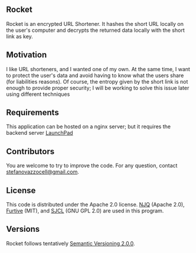 ## Rocket

Rocket is an encrypted URL Shortener. It hashes the short URL locally on the user's computer and decrypts the returned data locally with the short link as key.

## Motivation

I like URL shorteners, and I wanted one of my own. At the same time, I want to protect the user's data and avoid having to know what the users share (for liabilities reasons).
Of course, the entropy given by the short link is not enough to provide proper security; I will be working to solve this issue later using different techniques

## Requirements

This application can be hosted on a nginx server; but it requires the backend server [LaunchPad](https://github.com/stefanovazzocell/LaunchPad/)

## Contributors

You are welcome to try to improve the code. For any question, contact stefanovazzocell@gmail.com.

## License

This code is distributed under the Apache 2.0 license.
[NJQ](https://github.com/stefanovazzocell/NJQ) (Apache 2.0), [Furtive](https://github.com/johno/furtive) (MIT), and [SJCL](https://github.com/bitwiseshiftleft/sjcl) (GNU GPL 2.0) are used in this program.



## Versions
Rocket follows tentatively [Semantic Versioning 2.0.0](https://semver.org/spec/v2.0.0.html).
